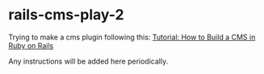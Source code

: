 # rails-cms-play-2

Trying to make a cms plugin following this:
[Tutorial: How to Build a CMS in Ruby on Rails](http://pchm.co/tutorial-how-to-build-a-cms-in-ruby-on-rails/)

Any instructions will be added here periodically.
